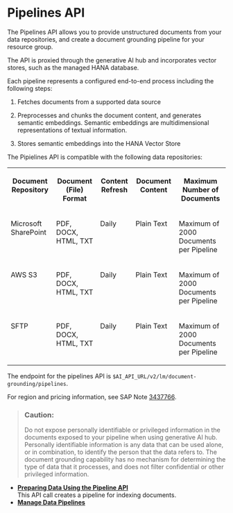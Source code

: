 <!-- loioa9badce6a4da4df68e98549d64aa2217 -->

# Pipelines API

The Pipelines API allows you to provide unstructured documents from your data repositories, and create a document grounding pipeline for your resource group.

The API is proxied through the generative AI hub and incorporates vector stores, such as the managed HANA database.

Each pipeline represents a configured end-to-end process including the following steps:

1.  Fetches documents from a supported data source

2.  Preprocesses and chunks the document content, and generates semantic embeddings. Semantic embeddings are multidimensional representations of textual information.

3.  Stores semantic embeddings into the HANA Vector Store


The Pipielines API is compatible with the following data repositories:


<table>
<tr>
<th valign="top">

Document Repository

</th>
<th valign="top">

Document \(File\) Format

</th>
<th valign="top">

Content Refresh

</th>
<th valign="top">

Document Content

</th>
<th valign="top">

Maximum Number of Documents

</th>
</tr>
<tr>
<td valign="top">

Microsoft SharePoint

</td>
<td valign="top">

PDF, DOCX, HTML, TXT

</td>
<td valign="top">

Daily

</td>
<td valign="top">

Plain Text

</td>
<td valign="top">

Maximum of 2000 Documents per Pipeline

</td>
</tr>
<tr>
<td valign="top">

AWS S3

</td>
<td valign="top">

PDF, DOCX, HTML, TXT

</td>
<td valign="top">

Daily

</td>
<td valign="top">

Plain Text

</td>
<td valign="top">

Maximum of 2000 Documents per Pipeline

</td>
</tr>
<tr>
<td valign="top">

SFTP

</td>
<td valign="top">

PDF, DOCX, HTML, TXT

</td>
<td valign="top">

Daily

</td>
<td valign="top">

Plain Text

</td>
<td valign="top">

Maximum of 2000 Documents per Pipeline

</td>
</tr>
</table>

The endpoint for the pipelines API is `$AI_API_URL/v2/lm/document-grounding/pipelines`.

For region and pricing information, see SAP Note [3437766](https://me.sap.com/notes/3437766).

> ### Caution:  
> Do not expose personally identifiable or privileged information in the documents exposed to your pipeline when using generative AI hub. Personally identifiable information is any data that can be used alone, or in combination, to identify the person that the data refers to. The document grounding capability has no mechanism for determining the type of data that it processes, and does not filter confidential or other privileged information.

-   **[Preparing Data Using the Pipeline API](preparing-data-using-the-pipeline-api-9c972e2.md "This API call creates a pipeline for indexing documents.")**  
This API call creates a pipeline for indexing documents.
-   **[Manage Data Pipelines](manage-data-pipelines-2f94a67.md "")**  


